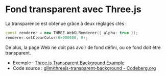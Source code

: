 # Fond transparent avec Three.js

La transparence est obtenue grâce à deux réglages clés :
```cpp
const renderer = new THREE.WebGLRenderer({ alpha: true });
renderer.setClearColor(0x000000, 0);
```

De plus, la page Web ne doit pas avoir de fond défini, ou ce fond doit être transparent.

- Exemple : [Three.js Transparent Background Example](https://gllm.codeberg.page/threejs-transparent-background/)
- Code source : [gllm/threejs-transparent-background - Codeberg.org](https://codeberg.org/gllm/threejs-transparent-background)